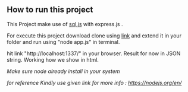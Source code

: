 ## How to run this project  ##
This Project make use of   [sql.js](https://kripken.github.io/sql.js/) with express.js .

For execute this project download clone using [link](https://github.com/pl2ern4/example_of_sqljs_nodejs) and extend it in your folder and run using "node app.js" in terminal.

hit link "http://localhost:1337/" in your browser. Result for now in JSON string. Working how we show in html.

*Make sure node already install in your system*

*for reference Kindly use given link for more info : https://nodejs.org/en/*